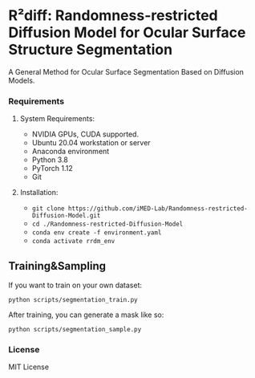 # R²diff: Randomness-restricted Diffusion Model for Ocular Surface Structure Segmentation

A General Method for Ocular Surface Segmentation Based on Diffusion Models.

### Requirements

1. System Requirements:
	- NVIDIA GPUs, CUDA supported.
	- Ubuntu 20.04 workstation or server
	- Anaconda environment
	- Python 3.8
	- PyTorch 1.12 
	- Git

2. Installation:
   - `git clone https://github.com/iMED-Lab/Randomness-restricted-Diffusion-Model.git`
   - `cd ./Randomness-restricted-Diffusion-Model`
   - `conda env create -f environment.yaml`
   - `conda activate rrdm_env`


## Training&Sampling
If you want to train on your own dataset:
```
python scripts/segmentation_train.py
```
After training, you can generate a mask like so:
```
python scripts/segmentation_sample.py
```


### License
MIT License
